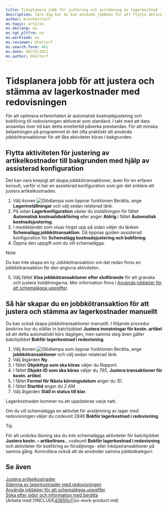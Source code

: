```yaml
---
title: Tidsplanera jobb för justering och avstämning av lagerkostnad
description: lära dig hur du kan använda jobbkön för att flytta aktiviteterna för att justera lagerkostnaden eller stämma av den med redovisningen till bakgrunden. Om ditt företag till exempel kör många aktiviteter eller behandlar många transaktioner.
author: brentholtorf
ms.topic: article
ms.devlang: na
ms.tgt_pltfrm: na
ms.workload: na
ms.reviewer: bholtorf
ms.search.form: 461
ms.date: 09/23/2021
ms.author: bholtorf
---
```

# Tidsplanera jobb för att justera och stämma av lagerkostnader med redovisningen

För att optimera erfarenheten är automatisk kostnadsjustering och bokföring till redovisningen aktiverat som standard. I takt med att data ansamlas över tid kan detta emellertid påverka prestandan. För att minska belastningen på programmet är det ofta praktiskt att använda jobbkötransaktioner för att låta aktiviteter köras i bakgrunden.

## Flytta aktiviteten för justering av artikelkostnader till bakgrunden med hjälp av assisterad konfiguration

Det kan vara knepigt att skapa jobbkötransaktioner, även för en erfaren konsult, varför vi har en assisterad konfiguration som gör det enklare att justera artikelkostnaden.  

1. Välj ikonen ![Glödlampa som öppnar funktionen Berätta](media/ui-search/search_small.png "Berätta för mig vad du vill göra"), ange **Lagerinställningar** och välj sedan relaterad länk.  
2. På sidan **Lagerkonfiguration** växlar du inställningen för fältet **Automatisk kostnadsbokföring** eller anger **Aldrig** i fältet **Automatisk kostnadsjustering**.  
3. I meddelandet som visas högst upp på sidan väljer du länken **Schemalägg jobbkötransaktion**. Då öppnas guiden assisterad konfiguration för **Schemalägg kostnadsjustering och bokföring**.  
4. Öppna den uppgift som du vill schemalägga.  

  > [!NOTE]
  > Du kan inte skapa en ny Jobbkötransaktion om det redan finns en jobbkötransaktion för den angivna aktiviteten.

5. Välj fältet **Visa jobbkötransaktioner efter slutförande** för att granska och justera inställningarna. Mer information finns i [Använda jobbköer för att schemalägga uppgifter](admin-job-queues-schedule-tasks.md).  

## Så här skapar du en jobbkötransaktion för att justera och stämma av lagerkostnader manuellt

Du kan också skapa jobbkötransaktioner manuellt. I följande procedur beskrivs hur du ställer in batchjobbet **Justera inmatningar för kostn. artikel** så att detta automatiskt körs dagligen, men samma steg även gäller batchjobbet **Bokför lagerkostnad i redovisning**.  

1. Välj ikonen ![Glödlampa som öppnar funktionen Berätta](media/ui-search/search_small.png "Berätta för mig vad du vill göra"), ange **jobbkötransaktioner** och välj sedan relaterad länk.  
2. Välj åtgärden **Ny**.  
3. I fältet **Objekttyp som ska köras** väljer du *Rapport*.  
4. I fältet **Objekt-ID som ska köras** väljer du *795*, **Justera transaktioner för kostn. artikel**.  
5. I fältet **Formel för Nästa körningsdatum** anger du *1D*.
6. I fältet **Starttid** anger du *2 AM*.
7. Välj åtgärden **Ställ in status till klar**.

Lagerkostnaden kommer nu att uppdateras varje natt.  

Om du vill schemalägga en aktivitet för avstämning av lager med redovisningen väljer du codeunit 2846 **Bokför lagerkostnad i redovisning**.

> [!TIP]
> För att undvika låsning ska du inte schemalägga aktiviteter för batchjobbet **Justera kostn. – artikeltrans.**, codeunit **Bokför lagerkostnad i redovisning** och aktiviteter för bokföring av försäljnings- eller inköpstransaktioner på samma gång. Kontrollera också att de använder samma jobbkökategori.

## Se även

[Justera artikelkostnader](inventory-how-adjust-item-costs.md)  
[Stämma av lagerkostnader med redovisningen](finance-how-to-post-inventory-costs-to-the-general-ledger.md)  
[Använda jobbköer för att schemalägga uppgifter](admin-job-queues-schedule-tasks.md)  
[Söka efter sidor och information med berätta](ui-search.md)  
[Arbeta med [!INCLUDE[d365fin](includes/d365fin_md.md)]](ui-work-product.md)  
